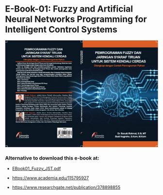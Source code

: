 # E-Book-01: Fuzzy and Artificial Neural Networks Programming for Intelligent Control Systems

<p align="center">
  <img src="https://github.com/bsrahmat/ebook-01/blob/main/buku1.jpg" alt="" class="img-responsive" width="700">
</p>

### Alternative to download this e-book at:

- <a href="https://github.com/bsrahmat/ebook-01/blob/main/EBook01_Fuzzy_JST.pdf" target="_blank">EBook01_Fuzzy_JST.pdf</a>

- <a href="https://www.academia.edu/115795927" target="_blank">https://www.academia.edu/115795927</a>

- <a href="https://www.researchgate.net/publication/378898855" target="_blank">https://www.researchgate.net/publication/378898855</a>

<br>
